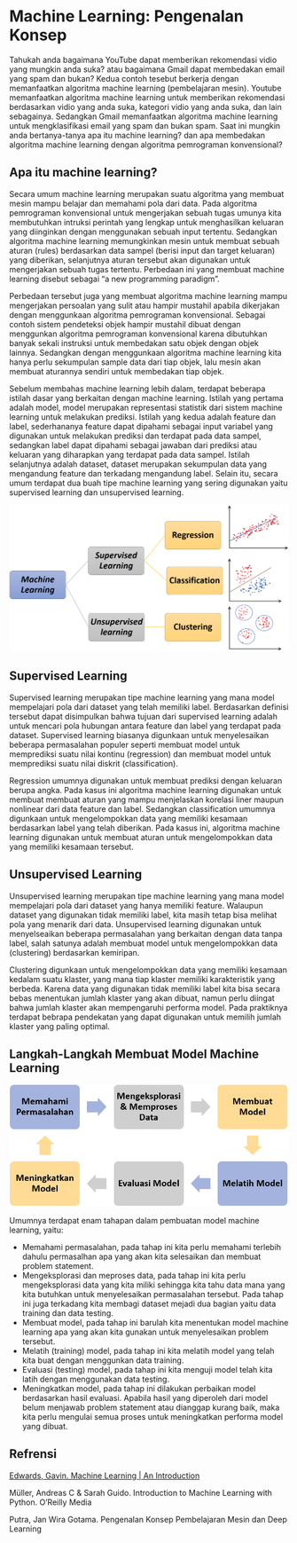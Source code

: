 # Machine Learning: Pengenalan Konsep

Tahukah anda bagaimana YouTube dapat memberikan rekomendasi vidio yang mungkin anda suka? atau bagaimana Gmail dapat membedakan email yang spam dan bukan? Kedua contoh tesebut berkerja dengan memanfaatkan algoritma machine learning (pembelajaran mesin). Youtube memanfaatkan algoritma machine learning untuk memberikan rekomendasi berdasarkan vidio yang anda suka, kategori vidio yang anda suka, dan lain sebagainya. Sedangkan Gmail memanfaatkan algoritma machine learning untuk mengklasifikasi email yang spam dan bukan spam. Saat ini mungkin anda bertanya-tanya apa itu machine learning? dan apa membedakan algoritma machine learning dengan algoritma pemrograman konvensional?

## Apa itu machine learning?

Secara umum machine learning merupakan suatu algoritma yang membuat mesin mampu belajar dan memahami pola dari data. Pada algoritma pemrograman konvensional untuk mengerjakan sebuah tugas umunya kita membutuhkan intruksi perintah yang lengkap untuk menghasilkan keluaran yang diinginkan dengan menggunakan sebuah input tertentu. Sedangkan algoritma machine learning memungkinkan mesin untuk membuat sebuah aturan (rules) berdasarkan data sampel (berisi input dan target keluaran) yang diberikan, selanjutnya aturan tersebut akan digunakan untuk mengerjakan sebuah tugas tertentu. Perbedaan ini yang membuat machine learning disebut sebagai “a new programming paradigm”.

Perbedaan tersebut juga yang membuat algoritma machine learning mampu mengerjakan persoalan yang sulit atau hampir mustahil apabila dikerjakan dengan menggunkaan algoritma pemrograman konvensional. Sebagai contoh sistem pendeteksi objek hampir mustahil dibuat dengan menggunkan algoritma pemrograman konvensional karena dibutuhkan banyak sekali instruksi untuk membedakan satu objek dengan objek lainnya. Sedangkan dengan menggunkaan algoritma machine learning kita hanya perlu sekumpulan sample data dari tiap objek, lalu mesin akan membuat aturannya sendiri untuk membedakan tiap objek.

Sebelum membahas machine learning lebih dalam, terdapat beberapa istilah dasar yang berkaitan dengan machine learning. Istilah yang pertama adalah model, model merupakan representasi statistik dari sistem machine learning untuk melakukan prediksi. Istilah yang kedua adalah feature dan label, sederhananya feature dapat dipahami sebagai input variabel yang digunakan untuk melakukan prediksi dan terdapat pada data sampel, sedangkan label dapat dipahami sebagai jawaban dari prediksi atau keluaran yang diharapkan yang terdapat pada data sampel. Istilah selanjutnya adalah dataset, dataset merupakan sekumpulan data yang mengandung feature dan terkadang mengandung label. Selain itu, secara umum terdapat dua buah tipe machine learning yang sering digunakan yaitu supervised learning dan unsupervised learning.

![](Picture1.png)

## Supervised Learning

Supervised learning merupakan tipe machine learning yang mana model mempelajari pola dari dataset yang telah memiliki label. Berdasarkan definisi tersebut dapat disimpulkan bahwa tujuan dari supervised learning adalah untuk mencari pola hubungan antara feature dan label yang terdapat pada dataset. Supervised learning biasanya digunkaan untuk menyelesaikan beberapa permasalahan populer seperti membuat model untuk memprediksi suatu nilai kontinu (regression) dan membuat model untuk memprediksi suatu nilai diskrit (classification).

Regression umumnya digunakan untuk membuat prediksi dengan keluaran berupa angka. Pada kasus ini algoritma machine learning digunakan untuk membuat membuat aturan yang mampu menjelaskan korelasi liner maupun nonlinear dari data feature dan label. Sedangkan classification umumnya digunkaan untuk mengelompokkan data yang memiliki kesamaan berdasarkan label yang telah diberikan. Pada kasus ini, algoritma machine learning digunakan untuk membuat aturan untuk mengelompokkan data yang memiliki kesamaan tersebut.

## Unsupervised Learning

Unsupervised learning merupakan tipe machine learning yang mana model mempelajari pola dari dataset yang hanya memiliki feature. Walaupun dataset yang digunakan tidak memiliki label, kita masih tetap bisa melihat pola yang menarik dari data. Unsupervised learning digunakan untuk menyelseaikan beberapa permasalahan yang berkaitan dengan data tanpa label, salah satunya adalah membuat model untuk mengelompokkan data (clustering) berdasarkan kemiripan.

Clustering digunkaan untuk mengelompokkan data yang memiliki kesamaan kedalam suatu klaster, yang mana tiap klaster memiliki karakteristik yang berbeda. Karena data yang digunakan tidak memiliki label kita bisa secara bebas menentukan jumlah klaster yang akan dibuat, namun perlu diingat bahwa jumlah klaster akan mempengaruhi performa model. Pada praktiknya terdapat bebrapa pendekatan yang dapat digunakan untuk memilih jumlah klaster yang paling optimal.

## Langkah-Langkah Membuat Model Machine Learning

![](Picture2.png)

Umumnya terdapat enam tahapan dalam pembuatan model machine learning, yaitu:

- Memahami permasalahan, pada tahap ini kita perlu memahami terlebih dahulu permasalhan apa yang akan kita selesaikan dan membuat problem statement.
- Mengeksplorasi dan meproses data, pada tahap ini kita perlu mengeksplorasi data yang kita miliki sehingga kita tahu data mana yang kita butuhkan untuk menyelesaikan permasalahan tersebut. Pada tahap ini juga terkadang kita membagi dataset mejadi dua bagian yaitu data training dan data testing.
- Membuat model, pada tahap ini barulah kita menentukan model machine learning apa yang akan kita gunakan untuk menyelesaikan problem tersebut.
- Melatih (training) model, pada tahap ini kita melatih model yang telah kita buat dengan menggunkan data training.
- Evaluasi (testing) model, pada tahap ini kita menguji model telah kita latih dengan menggunakan data testing.
- Meningkatkan model, pada tahap ini dilakukan perbaikan model berdasarkan hasil evaluasi. Apabila hasil yang diperoleh dari model belum menjawab problem statement atau dianggap kurang baik, maka kita perlu mengulai semua proses untuk meningkatkan performa model yang dibuat.

## Refrensi

[Edwards, Gavin. Machine Learning | An Introduction](https://towardsdatascience.com/machine-learning-an-introduction-23b84d51e6d0)

Müller, Andreas C & Sarah Guido. Introduction to Machine Learning with Python. O’Reilly Media

Putra, Jan Wira Gotama. Pengenalan Konsep Pembelajaran Mesin dan Deep Learning
